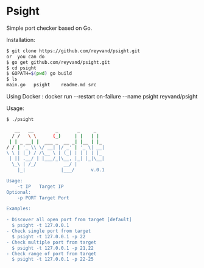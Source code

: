 # Psight
Simple port checker based on Go.


Installation:

```sh
$ git clone https://github.com/reyvand/psight.git 
or  you can do
$ go get github.com/reyvand/psight.git
$ cd psight
$ GOPATH=$(pwd) go build
$ ls
main.go   psight    readme.md src
```
Using Docker  : 
docker run --restart on-failure --name psight reyvand/psight


Usage:
```sh
$ ./psight

   __   __        _       _     _
  / /   \ \      (_)     | |   | |
 | | _ __| |  ___ _  __ _| |__ | |_
/ / | '_ \\ \/ __| |/ _' | '_ \| __|
\ \ | |_) / /\__ \ | (_| | | | | |_
 | || .__/ | |___/_|\__, |_| |_|\__|
  \_\ | /_/          __/ |
    |_|             |___/      v.0.1

Usage:
	-t IP	Target IP
Optional:
	-p PORT	Target Port

Examples:

- Discover all open port from target [default]
  $ psight -t 127.0.0.1
- Check single port from target
  $ psight -t 127.0.0.1 -p 22
- Check multiple port from target
  $ psight -t 127.0.0.1 -p 21,22
- Check range of port from target
  $ psight -t 127.0.0.1 -p 22-25
```
